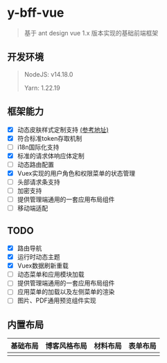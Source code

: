 # y-bff-vue

> 基于 ant design vue 1.x 版本实现的基础前端框架

## 开发环境
> NodeJS: v14.18.0
> 
> Yarn: 1.22.19

## 框架能力

- [x] 动态皮肤样式定制支持 [\(参考地址\)](https://segmentfault.com/a/1190000016061608)
- [x] 符合标准token存取机制
- [ ] i18n国际化支持
- [x] 标准的请求体响应体定制
- [ ] 动态路由配置
- [x] Vuex实现的用户角色和权限菜单的状态管理
- [ ] 头部请求条支持
- [ ] 加密支持
- [ ] 提供管理端通用的一套应用布局组件
- [ ] 移动端适配

## TODO

- [x] 路由导航
- [x] 运行时动态主题
- [x] Vuex数据刷新重载
- [ ] 动态菜单和应用模块加载
- [ ] 提供管理端通用的一套应用布局组件
- [ ] 应用菜单的加载以及左侧菜单的渲染
- [ ] 图片、PDF通用预览组件实现

## 内置布局
|基础布局|博客风格布局|材料布局|表单布局|
|---|---|---|---|
|||||

